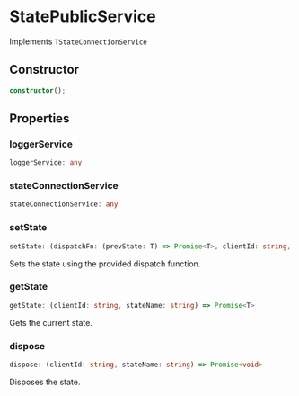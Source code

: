 # StatePublicService

Implements `TStateConnectionService`

## Constructor

```ts
constructor();
```

## Properties

### loggerService

```ts
loggerService: any
```

### stateConnectionService

```ts
stateConnectionService: any
```

### setState

```ts
setState: (dispatchFn: (prevState: T) => Promise<T>, clientId: string, stateName: string) => Promise<T>
```

Sets the state using the provided dispatch function.

### getState

```ts
getState: (clientId: string, stateName: string) => Promise<T>
```

Gets the current state.

### dispose

```ts
dispose: (clientId: string, stateName: string) => Promise<void>
```

Disposes the state.
